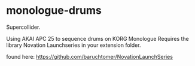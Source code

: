 # monologue-drums
Supercollider.

Using AKAI APC 25 to sequence drums on KORG Monologue 
Requires the library Novation Launchseries in your extension folder. 

found here: https://github.com/baruchtomer/NovationLaunchSeries
